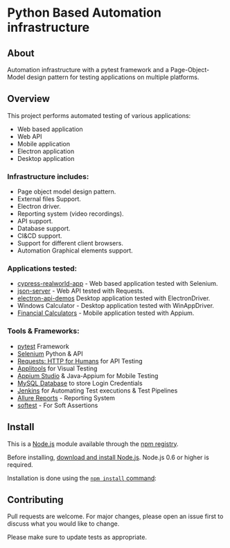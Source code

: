 # Python Based Automation infrastructure  


## About

Automation infrastructure with a pytest framework and a Page-Object-Model design pattern for testing applications on multiple platforms.


## Overview

This project performs automated testing of various applications:
* Web based application
* Web API
* Mobile application
* Electron application
* Desktop application

### Infrastructure includes:

* Page object model design pattern.
* External files Support.
* Electron driver.
* Reporting system (video recordings).
* API support.
* Database support.
* CI&CD support.
* Support for different client browsers.
* Automation Graphical elements support.

### Applications tested:

* [cypress-realworld-app](https://github.com/cypress-io/cypress-realworld-app) - Web based application tested with Selenium.
* [json-server](https://www.npmjs.com/package/json-server) - Web API tested with Requests.
* [electron-api-demos](https://github.com/electron/electron-api-demos) Desktop application tested with ElectronDriver.
* Windows Calculator - Desktop application tested with WinAppDriver.
* [Financial Calculators](https://play.google.com/store/apps/details?id=com.financial.calculator&hl=en_US&gl=US) - Mobile application tested with Appium.
### Tools & Frameworks:

* [pytest](https://docs.pytest.org/en/6.2.x/) Framework
* [Selenium](https://www.selenium.dev/) Python & API
* [Requests: HTTP for Humans](https://docs.python-requests.org/en/latest/) for API Testing
* [Applitools](https://applitools.com/tutorials/selenium-python.html#running-tests-with-applitools) for Visual Testing
* [Appium Studio](https://digital.ai/continuous-testing/eclipse-intellij-plugins) & Java-Appium for Mobile Testing
* [MySQL Database](https://remotemysql.com/) to store Login Credentials
* [Jenkins](https://www.jenkins.io/) for Automating Test executions & Test Pipelines
* [Allure Reports](http://allure.qatools.ru/) - Reporting System
* [softest](https://pypi.org/project/softest/) - For Soft Assertions
## Install

This is a [Node.js](https://nodejs.org/en/) module available through the
[npm registry](https://www.npmjs.com/).

Before installing, [download and install Node.js](https://nodejs.org/en/download/).
Node.js 0.6 or higher is required.

Installation is done using the
[`npm install` command](https://docs.npmjs.com/getting-started/installing-npm-packages-locally):

## Contributing
Pull requests are welcome. For major changes, please open an issue first to discuss what you would like to change.

Please make sure to update tests as appropriate.


